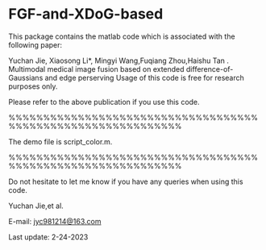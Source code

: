 # FGF-and-XDoG-based

This package contains the matlab code which is associated with the following paper:

Yuchan Jie, Xiaosong Li*, Mingyi Wang,Fuqiang Zhou,Haishu Tan . Multimodal medical image fusion based on extended difference-of-Gaussians and edge perserving
Usage of this code is free for research purposes only. 

Please refer to the above publication if you use this code.

%%%%%%%%%%%%%%%%%%%%%%%%%%%%%%%%%%%%%%%%%%%%%%%%%%%%%%%%%%%%%

The demo file is script_color.m. 

%%%%%%%%%%%%%%%%%%%%%%%%%%%%%%%%%%%%%%%%%%%%%%%%%%%%%%%%%%%%%

Do not hesitate to let me know if you have any queries when using this code.


Yuchan Jie,et al.   
                                                         
E-mail: jyc981214@163.com

Last update: 2-24-2023
